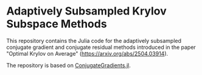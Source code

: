 # Adaptively Subsampled Krylov Subspace Methods
This repository contains the Julia code for the adaptively subsampled conjugate gradient and conjugate residual methods introduced in the paper "Optimal Krylov on Average" (https://arxiv.org/abs/2504.03914).

The repository is based on [ConjugateGradients.jl](https://github.com/mcovalt/ConjugateGradients.jl).